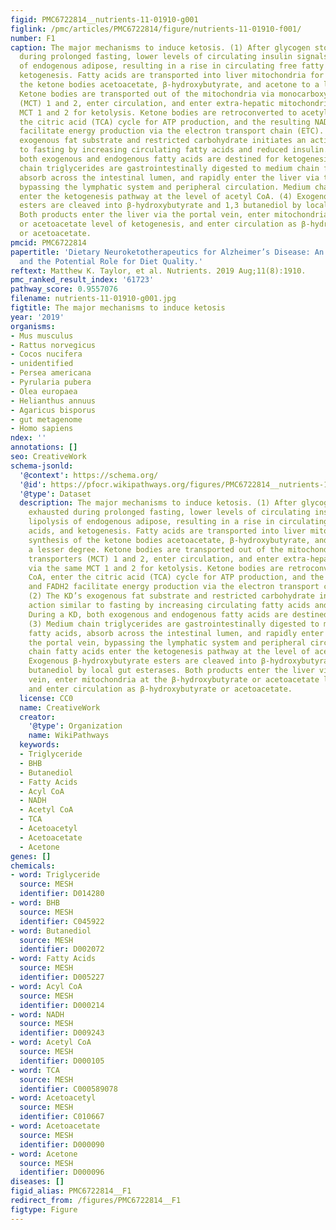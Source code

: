 ```yaml
---
figid: PMC6722814__nutrients-11-01910-g001
figlink: /pmc/articles/PMC6722814/figure/nutrients-11-01910-f001/
number: F1
caption: The major mechanisms to induce ketosis. (1) After glycogen stores are exhausted
  during prolonged fasting, lower levels of circulating insulin signals lipolysis
  of endogenous adipose, resulting in a rise in circulating free fatty acids, and
  ketogenesis. Fatty acids are transported into liver mitochondria for synthesis of
  the ketone bodies acetoacetate, β-hydroxybutyrate, and acetone to a lesser degree.
  Ketone bodies are transported out of the mitochondria via monocarboxylate transporters
  (MCT) 1 and 2, enter circulation, and enter extra-hepatic mitochondria via the same
  MCT 1 and 2 for ketolysis. Ketone bodies are retroconverted to acetyl CoA, enter
  the citric acid (TCA) cycle for ATP production, and the resulting NADH and FADH2
  facilitate energy production via the electron transport chain (ETC). (2) The KD’s
  exogenous fat substrate and restricted carbohydrate initiates an action similar
  to fasting by increasing circulating fatty acids and reduced insulin. During a KD,
  both exogenous and endogenous fatty acids are destined for ketogenesis. (3) Medium
  chain triglycerides are gastrointestinally digested to medium chain fatty acids,
  absorb across the intestinal lumen, and rapidly enter the liver via the portal vein,
  bypassing the lymphatic system and peripheral circulation. Medium chain fatty acids
  enter the ketogenesis pathway at the level of acetyl CoA. (4) Exogenous β-hydroxybutyrate
  esters are cleaved into β-hydroxybutyrate and 1,3 butanediol by local gut esterases.
  Both products enter the liver via the portal vein, enter mitochondria at the β-hydroxybutyrate
  or acetoacetate level of ketogenesis, and enter circulation as β-hydroxybutyrate
  or acetoacetate.
pmcid: PMC6722814
papertitle: 'Dietary Neuroketotherapeutics for Alzheimer’s Disease: An Evidence Update
  and the Potential Role for Diet Quality.'
reftext: Matthew K. Taylor, et al. Nutrients. 2019 Aug;11(8):1910.
pmc_ranked_result_index: '61723'
pathway_score: 0.9557076
filename: nutrients-11-01910-g001.jpg
figtitle: The major mechanisms to induce ketosis
year: '2019'
organisms:
- Mus musculus
- Rattus norvegicus
- Cocos nucifera
- unidentified
- Persea americana
- Pyrularia pubera
- Olea europaea
- Helianthus annuus
- Agaricus bisporus
- gut metagenome
- Homo sapiens
ndex: ''
annotations: []
seo: CreativeWork
schema-jsonld:
  '@context': https://schema.org/
  '@id': https://pfocr.wikipathways.org/figures/PMC6722814__nutrients-11-01910-g001.html
  '@type': Dataset
  description: The major mechanisms to induce ketosis. (1) After glycogen stores are
    exhausted during prolonged fasting, lower levels of circulating insulin signals
    lipolysis of endogenous adipose, resulting in a rise in circulating free fatty
    acids, and ketogenesis. Fatty acids are transported into liver mitochondria for
    synthesis of the ketone bodies acetoacetate, β-hydroxybutyrate, and acetone to
    a lesser degree. Ketone bodies are transported out of the mitochondria via monocarboxylate
    transporters (MCT) 1 and 2, enter circulation, and enter extra-hepatic mitochondria
    via the same MCT 1 and 2 for ketolysis. Ketone bodies are retroconverted to acetyl
    CoA, enter the citric acid (TCA) cycle for ATP production, and the resulting NADH
    and FADH2 facilitate energy production via the electron transport chain (ETC).
    (2) The KD’s exogenous fat substrate and restricted carbohydrate initiates an
    action similar to fasting by increasing circulating fatty acids and reduced insulin.
    During a KD, both exogenous and endogenous fatty acids are destined for ketogenesis.
    (3) Medium chain triglycerides are gastrointestinally digested to medium chain
    fatty acids, absorb across the intestinal lumen, and rapidly enter the liver via
    the portal vein, bypassing the lymphatic system and peripheral circulation. Medium
    chain fatty acids enter the ketogenesis pathway at the level of acetyl CoA. (4)
    Exogenous β-hydroxybutyrate esters are cleaved into β-hydroxybutyrate and 1,3
    butanediol by local gut esterases. Both products enter the liver via the portal
    vein, enter mitochondria at the β-hydroxybutyrate or acetoacetate level of ketogenesis,
    and enter circulation as β-hydroxybutyrate or acetoacetate.
  license: CC0
  name: CreativeWork
  creator:
    '@type': Organization
    name: WikiPathways
  keywords:
  - Triglyceride
  - BHB
  - Butanediol
  - Fatty Acids
  - Acyl CoA
  - NADH
  - Acetyl CoA
  - TCA
  - Acetoacetyl
  - Acetoacetate
  - Acetone
genes: []
chemicals:
- word: Triglyceride
  source: MESH
  identifier: D014280
- word: BHB
  source: MESH
  identifier: C045922
- word: Butanediol
  source: MESH
  identifier: D002072
- word: Fatty Acids
  source: MESH
  identifier: D005227
- word: Acyl CoA
  source: MESH
  identifier: D000214
- word: NADH
  source: MESH
  identifier: D009243
- word: Acetyl CoA
  source: MESH
  identifier: D000105
- word: TCA
  source: MESH
  identifier: C000589078
- word: Acetoacetyl
  source: MESH
  identifier: C010667
- word: Acetoacetate
  source: MESH
  identifier: D000090
- word: Acetone
  source: MESH
  identifier: D000096
diseases: []
figid_alias: PMC6722814__F1
redirect_from: /figures/PMC6722814__F1
figtype: Figure
---
```

